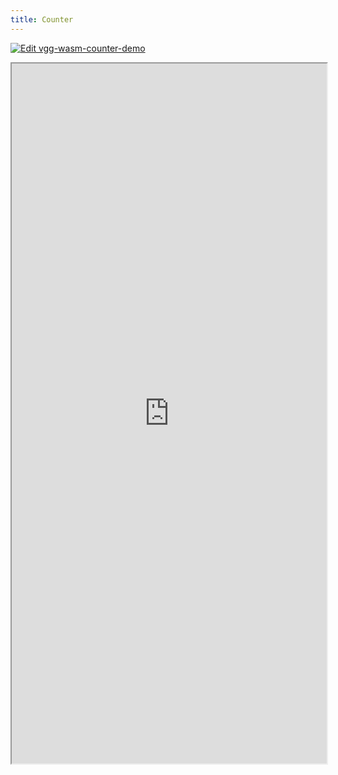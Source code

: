 ```yaml
---
title: Counter
---
```


[![Edit vgg-wasm-counter-demo](https://codesandbox.io/static/img/play-codesandbox.svg)](https://codesandbox.io/p/devbox/vgg-wasm-counter-demo-2l7x26?embed=1&file=%2Fvanilla.js)

<iframe src="https://codesandbox.io/p/devbox/vgg-wasm-counter-demo-2l7x26?embed=1&file=%2Fvanilla.js"
  width='100%'
  height='1120px'
  title="vgg-wasm-counter-demo"
  allow="accelerometer; ambient-light-sensor; camera; encrypted-media; geolocation; gyroscope; hid; microphone; midi; payment; usb; vr; xr-spatial-tracking"
  sandbox="allow-forms allow-modals allow-popups allow-presentation allow-same-origin allow-scripts"
></iframe>
